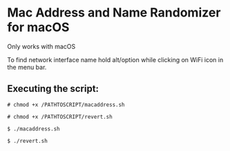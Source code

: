# Mac Address and Name Randomizer for macOS

Only works with macOS

To find network interface name hold 
alt/option while clicking on WiFi icon in the 
menu bar.

## Executing the script:

```
# chmod +x /PATHTOSCRIPT/macaddress.sh

# chmod +x /PATHTOSCRIPT/revert.sh

$ ./macaddress.sh

$ ./revert.sh

```
